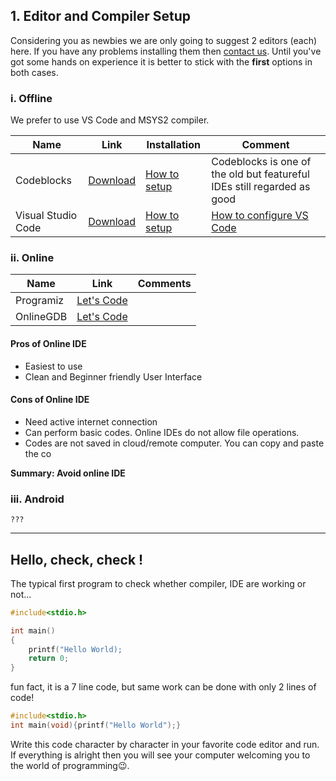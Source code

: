 ## 1. Editor and Compiler Setup

Considering you as newbies we are only going to suggest 2 editors (each) here. If you have any problems installing them then [contact us](https://structured-programming-ku-cse.blogspot.com/2024/06/document-body-font-size-20px-table-min.html#). Until you've got some hands on experience it is better to stick with the **first** options in both cases.

### i. Offline

We prefer to use VS Code and MSYS2 compiler.

| Name               | Link                                                                                                                          | Installation                                                                                                            | Comment                                                                 |
| ------------------ | ----------------------------------------------------------------------------------------------------------------------------- | ----------------------------------------------------------------------------------------------------------------------- | ----------------------------------------------------------------------- |
| Codeblocks         | [Download](https://sourceforge.net/projects/codeblocks/files/Binaries/20.03/Windows/codeblocks-20.03mingw-setup.exe/download) | [How to setup](https://structured-programming-ku-cse.blogspot.com/2024/06/document-body-font-size-20px-table-min.html#) | Codeblocks is one of the old but featureful IDEs still regarded as good |
| Visual Studio Code | [Download](https://code.visualstudio.com/docs/?dv=win64)                                                                      | [How to setup](https://youtu.be/2a74KxrVgZY)                                                                            | [How to configure VS Code](https://youtu.be/FlT-wMfBJi4)                |

### ii. Online

| Name      | Link                                                                   | Comments |
| --------- | ---------------------------------------------------------------------- | -------- |
| Programiz | [Let's Code](https://www.programiz.com/c-programming/online-compiler/) |          |
| OnlineGDB | [Let's Code](https://www.onlinegdb.com/online_c_compiler)              |          |

#### Pros of Online IDE

* Easiest to use
* Clean and Beginner friendly User Interface

#### Cons of Online IDE

* Need active internet connection
* Can perform basic codes. Online IDEs do not allow file operations.
* Codes are not saved in cloud/remote computer. You can copy and paste the co

**Summary: Avoid online IDE**

### iii. Android

`???`

***

## Hello, check, check !

The typical first program to check whether compiler, IDE are working or not...

```c
#include<stdio.h>

int main()
{
    printf("Hello World);
    return 0;
}
```

fun fact, it is a 7 line code, but same work can be done with only 2 lines of code!

```c
#include<stdio.h>
int main(void){printf("Hello World");}
```

Write this code character by character in your favorite code editor and run. If everything is alright then you will see your computer welcoming you to the world of programming😉.
